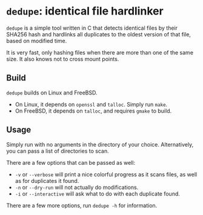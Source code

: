 `dedupe`: identical file hardlinker
==================================

`dedupe` is a simple tool written in C that detects identical files by their SHA256 hash and hardlinks all duplicates to the oldest version of that file, based on modified time.

It is very fast, only hashing files when there are more than one of the same size. It also knows not to cross mount points.

Build
-----

`dedupe` builds on Linux and FreeBSD.

- On Linux, it depends on `openssl` and `talloc`. Simply run `make`.
- On FreeBSD, it depends on `talloc`, and requires `gmake` to build.

Usage
-----

Simply run with no arguments in the directory of your choice. Alternatively, you can pass a list of directories to scan.

There are a few options that can be passed as well:

- `-v` or `--verbose` will print a nice colorful progress as it scans files, as well as for duplicates it found.
- `-n` or `--dry-run` will not actually do modifications.
- `-i` or `--interactive` will ask what to do with each duplicate found.

There are a few more options, run `dedupe -h` for information.
